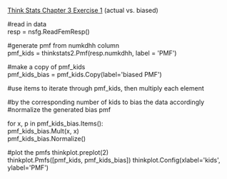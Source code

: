 [Think Stats Chapter 3 Exercise 1](http://greenteapress.com/thinkstats2/html/thinkstats2004.html#toc31) (actual vs. biased)

#read in data <br>
resp = nsfg.ReadFemResp()

#generate pmf from numkdhh column <br>
pmf_kids = thinkstats2.Pmf(resp.numkdhh, label = 'PMF') 

#make a copy of pmf_kids <br>
pmf_kids_bias = pmf_kids.Copy(label='biased PMF')       

#use items to iterate through pmf_kids, then multiply each element<p>
#by the corresponding number of kids to bias the data accordingly 
#normalize the generated bias pmf</p>
for x, p in pmf_kids_bias.Items():         
    pmf_kids_bias.Mult(x, x)               
pmf_kids_bias.Normalize()                  

#plot the pmfs
thinkplot.preplot(2)                       
thinkplot.Pmfs([pmf_kids, pmf_kids_bias])
thinkplot.Config(xlabel='kids', ylabel='PMF')

